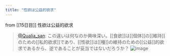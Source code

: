 ```yaml
---
title: "性欲は公益的欲求"
---
```


from [[15日目]]
性欲は公益的欲求
> [@Qualia_san](https://twitter.com/Qualia_san/status/1590731004079374336?s=20&t=unMpx0Hl-khg3KXEXeULKg): この違いは何なのか興味深い。[[食欲]]は[[個体]]の[[維持]]のための[[私的欲求]]であり、[[性欲]]は[[種]]の維持のための[[公益]]的欲求であるから、逆であることが妥当ではないだろうか？
> ![image](https://pbs.twimg.com/media/FhNpZ4HVsAAMiE3.png)
